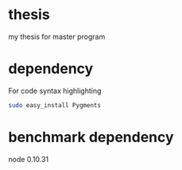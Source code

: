 thesis
======

my thesis for master program


# dependency
For code syntax highlighting
```sh
sudo easy_install Pygments
```


# benchmark dependency

node 0.10.31